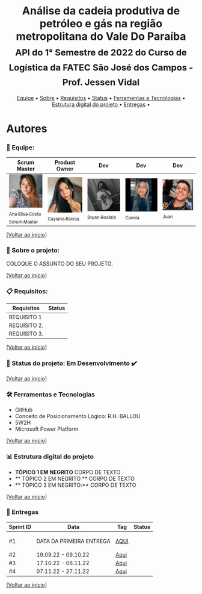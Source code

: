 <br id="inicio">

<h1 align="center">Análise da cadeia produtiva de petróleo e gás na região metropolitana do Vale Do Paraíba <br><sub>API do 1° Semestre de 2022 do Curso de Logística da FATEC São José dos Campos - Prof. Jessen Vidal </h1></sub>
 <p align="center">
     <a href="#equipe">Equipe</a> • 
     <a href="#sobre">Sobre</a> • 
     <a href="#requisitos">Requisitos</a> •
     <a href="#status">Status</a> •
     <a href="#techtools">Ferramentas e Tecnologias</a> •
     <a href="#estrutura-pastas">Estrutura digital do projeto </a> • 
     <a href="#entregas">Entregas</a> • 
 
 # Autores

 ### :busts_in_silhouette: Equipe:
 Scrum Master | Product Owner | Dev | Dev | Dev |
 -------------|---------------|-----|-----|-----|
 [<img src="https://github.com/anaelisac/Imagens/blob/main/ana%20temp.png" width=115><br><sub>Ana Elisa Costa</sub><br><sub>Scrum Master</sub>](https://github.com/anaelisac) | [<img src="https://github.com/anaelisac/Imagens/blob/main/cay%20temp.jpg" width=115><br><sub>Caylane Raíssa</sub>](https://github.com/caylaneraissa) | [<img src="https://github.com/anaelisac/Imagens/blob/main/bry%20temp.jpg" width=115><br><sub>Bryan Rosário</sub>](https://github.com/bryanrosario) | [<img src="https://github.com/anaelisac/Imagens/blob/main/camila%20temp.jpg" width=115><br><sub>Camila</sub>](https://github.com/caylaneraissa) | [<img src="https://github.com/anaelisac/Imagens/blob/main/juan%20temp.jpg" width=115><br><sub>Juan</sub>](https://github.com/bryanrosario)

</p>
 
<a href="#inicio">[Voltar ao início]</a>


<span id="sobre">

### :mag_right: Sobre o projeto:
 <p>
  COLOQUE O ASSUNTO DO SEU PROJETO.
 </p>

<a href="#inicio">[Voltar ao início]</a>


<span id="requisitos">

### :clipboard: Requisitos:
 <p>

Requisitos |  Status 
-----------|----------
REQUISITO 1| 
 REQUISITO 2.|
REQUISITO 3.|
  

  
 </p>

<a href="#inicio">[Voltar ao início]</a>
 <span id="status">

 ### :bookmark_tabs: Status do projeto: Em Desenvolvimento ✔️	
  
 <a href="#inicio">[Voltar ao início]</a>
  
 <span id="techtools">
 
 ### :hammer_and_wrench: Ferramentas e Tecnologias
 - GitHub
 - Conceito de Posicionamento Lógico: R.H. BALLOU
 - 5W2H 
 - Microsoft Power Platform
  
 <a href="#inicio">[Voltar ao início]</a>
 
 
<span id="estrutura-pastas">
 
### :bar_chart: Estrutura digital do projeto
 
- **TÓPICO 1 EM NEGRITO** CORPO DE TEXTO
- ** TÓPICO 2 EM NEGRITO ** CORPO DE TEXTO
- ** TÓPICO 3 EM NEGRITO:** CORPO DE TEXTO


<a href="#inicio">[Voltar ao início]</a>
 
<span id="entregas">

### :dart: Entregas
 
Sprint ID | Data | Tag | Status
----------|------|-----|-------
#1 | DATA DA PRIMEIRA ENTREGA |  <p><a href="https://docs.google.com/presentation/d/17rwTee7pse5jXq31HDRbloESXkWf-d6v/edit#slide=id.p5">AQUI</a></p> | 
#2 | 19.09.22 - 09.10.22 | <a href="#"> Aqui</a> | 
#3 | 17.10.22 - 06.11.22 | <a href="#">Aqui</a> |  
#4 | 07.11.22 - 27.11.22 | <a href="#">Aqui</a> |  

<a href="#inicio">[Voltar ao início]</a>


